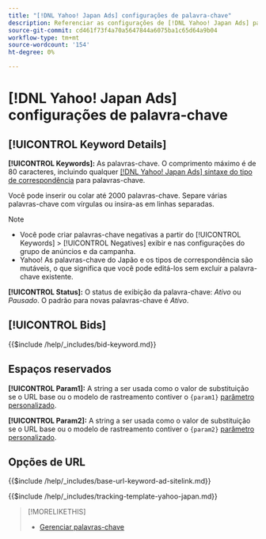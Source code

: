 ```yaml
---
title: "[!DNL Yahoo! Japan Ads] configurações de palavra-chave"
description: Referenciar as configurações de [!DNL Yahoo! Japan Ads] palavras-chave.
source-git-commit: cd461f73f4a70a5647844a6075ba1c65d64a9b04
workflow-type: tm+mt
source-wordcount: '154'
ht-degree: 0%

---
```


# [!DNL Yahoo! Japan Ads] configurações de palavra-chave

## [!UICONTROL Keyword Details]

**[!UICONTROL Keywords]:** As palavras-chave. O comprimento máximo é de 80 caracteres, incluindo qualquer [[!DNL Yahoo! Japan Ads] sintaxe do tipo de correspondência](https://ads-help.yahoo.co.jp/yahooads/ss/articledetail?lan=en&amp;aid=27) para palavras-chave.

Você pode inserir ou colar até 2000 palavras-chave. Separe várias palavras-chave com vírgulas ou insira-as em linhas separadas.

>[!NOTE]
>
>* Você pode criar palavras-chave negativas a partir do [!UICONTROL Keywords] > [!UICONTROL Negatives] exibir e nas configurações do grupo de anúncios e da campanha.
>* Yahoo! As palavras-chave do Japão e os tipos de correspondência são mutáveis, o que significa que você pode editá-los sem excluir a palavra-chave existente.


**[!UICONTROL Status]:** O status de exibição da palavra-chave: *Ativo* ou *Pausado*. O padrão para novas palavras-chave é *Ativo*.

## [!UICONTROL Bids]

<!-- **[!UICONTROL Bid]:** -->

{{$include /help/_includes/bid-keyword.md}}

## Espaços reservados

**[!UICONTROL Param1]:** A string a ser usada como o valor de substituição se o URL base ou o modelo de rastreamento contiver o `{param1}` [parâmetro personalizado](https://help.marketing.yahoo.co.jp/en?p=7195#customp).

**[!UICONTROL Param2]:** A string a ser usada como o valor de substituição se o URL base ou o modelo de rastreamento contiver o `{param2}` [parâmetro personalizado](https://help.marketing.yahoo.co.jp/en?p=7195#customp).

## Opções de URL

<!-- **[!UICONTROL Base URl]:** -->

{{$include /help/_includes/base-url-keyword-ad-sitelink.md}}

<!-- **[!UICONTROL Tracking Template]:** -->

{{$include /help/_includes/tracking-template-yahoo-japan.md}}

>[!MORELIKETHIS]
>
>* [Gerenciar palavras-chave](/help/search-social-commerce/campaign-management/campaigns/keyword-manage.md)

